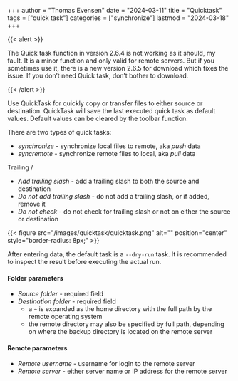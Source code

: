 +++
author = "Thomas Evensen"
date = "2024-03-11"
title =  "Quicktask"
tags = ["quick task"]
categories = ["synchronize"]
lastmod = "2024-03-18"
+++

{{< alert >}}

The Quick task function in version 2.6.4 is not working as it should, my fault. It is a minor function and only valid for remote servers. But if you sometimes use it, there is a new version 2.6.5 for download which fixes the issue. If you don’t need Quick task, don’t bother to download.

{{< /alert >}}

Use QuickTask for quickly copy or transfer files to either source or destination. QuickTask will save the last executed quick task as default values. Default values can be cleared by the toolbar function.

There are two types of quick tasks:

- *synchronize* - synchronize local files to remote, aka *push* data
- *syncremote* - synchronize remote files to local, aka *pull* data

Trailing /

- *Add trailing slash* - add a trailing slash to both the source and destination
- *Do not add trailing slash* - do not add a trailing slash, or if added, remove it
- *Do not check* - do not check for trailing slash or not on either the source or destination

{{< figure src="/images/quicktask/quicktask.png" alt="" position="center" style="border-radius: 8px;" >}}

After entering data, the default task is a `--dry-run` task. It is recommended to inspect the result before executing the actual run.

#### Folder parameters

- *Source folder* - required field
- *Destination folder* - required field
  - a `~` is expanded as the home directory with the full path by the remote operating system
  - the remote directory may also be specified by full path, depending on where the backup directory is located on the remote server

#### Remote parameters

- *Remote username* -  username for login to the remote server
- *Remote server* - either server name or IP address for the remote server
